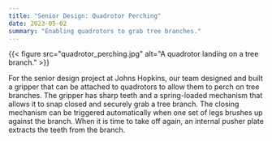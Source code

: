 ```yaml
---
title: "Senior Design: Quadrotor Perching"
date: 2023-05-02
summary: "Enabling quadrotors to grab tree branches."
---
```


{{< figure src="quadrotor_perching.jpg" alt="A quadrotor landing on a tree branch." >}}

For the senior design project at Johns Hopkins, our team designed and built a gripper that can be attached to quadrotors to allow them to perch on tree branches.
The gripper has sharp teeth and a spring-loaded mechanism that allows it to snap closed and securely grab a tree branch.
The closing mechanism can be triggered automatically when one set of legs brushes up against the branch.
When it is time to take off again, an internal pusher plate extracts the teeth from the branch.

